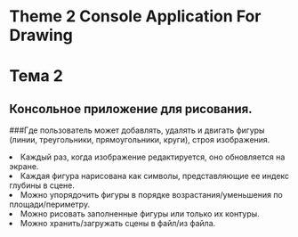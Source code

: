 # Theme 2 Console Application For Drawing

Тема 2
===
Консольное приложение для рисования.
-----------------------------------
###Где пользователь может добавлять, удалять и двигать фигуры (линии, треугольники, прямоугольники, круги), строя изображения.
<li> Каждый раз, когда изображение редактируется, оно обновляется на экране.
<li>Каждая фигура нарисована как символы, представляющие ее индекс глубины в сцене.
<li>Можно упорядочить фигуры в порядке возрастания/уменьшения по площади/периметру.
<li>Можно рисовать заполненные фигуры или только их контуры.
<li>Можно хранить/загружать сцены в файл/из файла.


